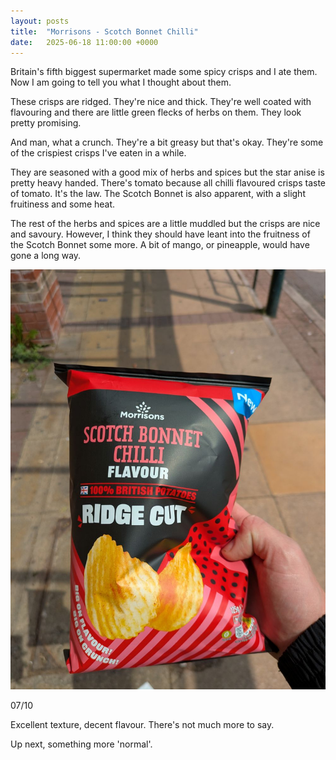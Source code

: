 ```yaml
---
layout: posts
title:  "Morrisons - Scotch Bonnet Chilli"
date:   2025-06-18 11:00:00 +0000
---
```


Britain's fifth biggest supermarket made some spicy crisps and I ate them. Now I am going to tell you what I thought about them. 

<!--excerpt-->

These crisps are ridged. They're nice and thick. They're well coated with flavouring and there are little green flecks of herbs on them. They look pretty promising.

And man, what a crunch. They're a bit greasy but that's okay. They're some of the crispiest crisps I've eaten in a while.

They are seasoned with a good mix of herbs and spices but the star anise is pretty heavy handed. There's tomato because all chilli flavoured crisps taste of tomato. It's the law. The Scotch Bonnet is also apparent, with a slight fruitiness and some heat. 

The rest of the herbs and spices are a little muddled but the crisps are nice and savoury. However, I think they should have leant into the fruitness of the Scotch Bonnet some more. A bit of mango, or pineapple, would have gone  a long way.

<img style="max-height:50vh" src="/assets/images/msbc.jpg" alt="Morrisons - Sotch Bonnet Chilli Crisps"/>

07/10 

Excellent texture, decent flavour. There's not much more to say.

Up next, something more 'normal'.
